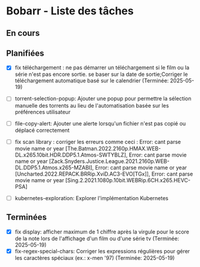 # Bobarr - Liste des tâches

## En cours


## Planifiées
<!-- Ajoutez ici les tâches planifiées mais pas encore commencées -->
- [x] fix téléchargement : ne pas démarrer un téléchargement si le film ou la série n'est pas encore sortie. se baser sur la date de sortie;Corriger le téléchargement automatique basé sur le calendrier (Terminée: 2025-05-19)
- [ ] torrent-selection-popup: Ajouter une popup pour permettre la sélection manuelle des torrents au lieu de l'automatisation basée sur les préférences utilisateur
- [ ] file-copy-alert: Ajouter une alerte lorsqu'un fichier n'est pas copié ou déplacé correctement
- [ ] fix scan library : corriger les erreurs comme ceci : Error: cant parse movie name or year [The.Batman.2022.2160p.HMAX.WEB-DL.x265.10bit.HDR.DDP5.1.Atmos-SWTYBLZ], Error: cant parse movie name or year [Zack.Snyders.Justice.League.2021.2160p.WEB-DL.DDP5.1.Atmos.x265-MZABI], Error: cant parse movie name or year [Uncharted.2022.REPACK.BRRip.XviD.AC3-EVO[TGx]], Error: cant parse movie name or year [Sing.2.2021.1080p.10bit.WEBRip.6CH.x265.HEVC-PSA]
- [ ] kubernetes-exploration: Explorer l'implémentation Kubernetes



## Terminées
<!-- Déplacez ici les tâches terminées avec leur date de complétion -->
- [x] fix display: afficher maximum de 1 chiffre après la virgule pour le score de la note lors de l'affichage d'un film ou d'une série tv (Terminée: 2025-05-19)
- [x] fix-regex-special-chars: Corriger les expressions régulières pour gérer les caractères spéciaux (ex.: x-men '97) (Terminée: 2025-05-19)
